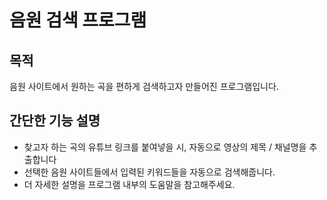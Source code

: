 # 음원 검색 프로그램

## 목적
<p> 음원 사이트에서 원하는 곡을 편하게 검색하고자 만들어진 프로그램입니다.
  
## 간단한 기능 설명
<ul>
    <li>찾고자 하는 곡의 유튜브 링크를 붙여넣을 시, 자동으로 영상의 제목 / 채널명을 추출합니다</li>
    <li>선택한 음원 사이트들에서 입력된 키워드들을 자동으로 검색해줍니다.</li>
    <li>더 자세한 설명을 프로그램 내부의 도움말을 참고해주세요.</li>
</ul>
